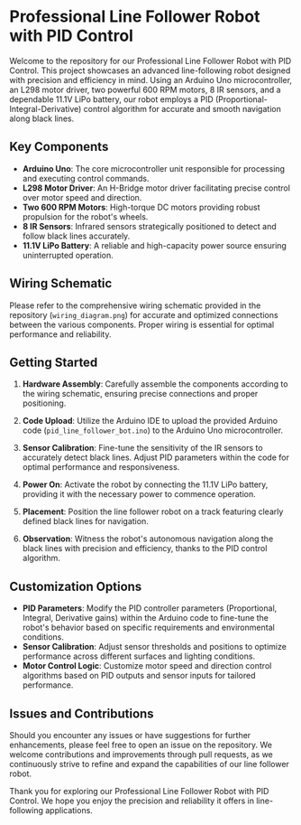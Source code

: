# Professional Line Follower Robot with PID Control

Welcome to the repository for our Professional Line Follower Robot with PID Control. This project showcases an advanced line-following robot designed with precision and efficiency in mind. Using an Arduino Uno microcontroller, an L298 motor driver, two powerful 600 RPM motors, 8 IR sensors, and a dependable 11.1V LiPo battery, our robot employs a PID (Proportional-Integral-Derivative) control algorithm for accurate and smooth navigation along black lines.

## Key Components

- **Arduino Uno**: The core microcontroller unit responsible for processing and executing control commands.
- **L298 Motor Driver**: An H-Bridge motor driver facilitating precise control over motor speed and direction.
- **Two 600 RPM Motors**: High-torque DC motors providing robust propulsion for the robot's wheels.
- **8 IR Sensors**: Infrared sensors strategically positioned to detect and follow black lines accurately.
- **11.1V LiPo Battery**: A reliable and high-capacity power source ensuring uninterrupted operation.

## Wiring Schematic

Please refer to the comprehensive wiring schematic provided in the repository (`wiring_diagram.png`) for accurate and optimized connections between the various components. Proper wiring is essential for optimal performance and reliability.

## Getting Started

1. **Hardware Assembly**: Carefully assemble the components according to the wiring schematic, ensuring precise connections and proper positioning.

2. **Code Upload**: Utilize the Arduino IDE to upload the provided Arduino code (`pid_line_follower_bot.ino`) to the Arduino Uno microcontroller.

3. **Sensor Calibration**: Fine-tune the sensitivity of the IR sensors to accurately detect black lines. Adjust PID parameters within the code for optimal performance and responsiveness.

4. **Power On**: Activate the robot by connecting the 11.1V LiPo battery, providing it with the necessary power to commence operation.

5. **Placement**: Position the line follower robot on a track featuring clearly defined black lines for navigation.

6. **Observation**: Witness the robot's autonomous navigation along the black lines with precision and efficiency, thanks to the PID control algorithm.

## Customization Options

- **PID Parameters**: Modify the PID controller parameters (Proportional, Integral, Derivative gains) within the Arduino code to fine-tune the robot's behavior based on specific requirements and environmental conditions.
- **Sensor Calibration**: Adjust sensor thresholds and positions to optimize performance across different surfaces and lighting conditions.
- **Motor Control Logic**: Customize motor speed and direction control algorithms based on PID outputs and sensor inputs for tailored performance.

## Issues and Contributions

Should you encounter any issues or have suggestions for further enhancements, please feel free to open an issue on the repository. We welcome contributions and improvements through pull requests, as we continuously strive to refine and expand the capabilities of our line follower robot.

Thank you for exploring our Professional Line Follower Robot with PID Control. We hope you enjoy the precision and reliability it offers in line-following applications.
